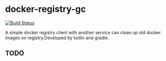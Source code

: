 # docker-registry-gc

[![Build Status](https://travis-ci.com/lonelyleaf/docker-registry-gc.svg?branch=master)](https://travis-ci.com/lonelyleaf/docker-registry-gc)

A simple docker registry client with another service can clean up old docker images
on registry.Developed by kotlin and gradle.



## TODO
